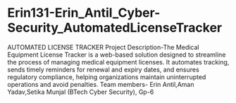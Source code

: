 # Erin131-Erin_Antil_Cyber-Security_AutomatedLicenseTracker
AUTOMATED LICENSE TRACKER 
Project Description-The Medical Equipment License Tracker is a web-based solution designed to streamline the process of managing medical equipment licenses. It automates tracking, sends timely reminders for renewal and expiry dates, and ensures regulatory compliance, helping organizations maintain uninterrupted operations and avoid penalties.
Team members- Erin Antil,Aman Yadav,Setika Munjal (BTech Cyber Security), Gp-6
